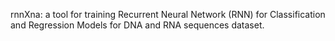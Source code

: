 rnnXna: a tool for training Recurrent Neural Network (RNN) for Classification and Regression Models for DNA and RNA sequences dataset.